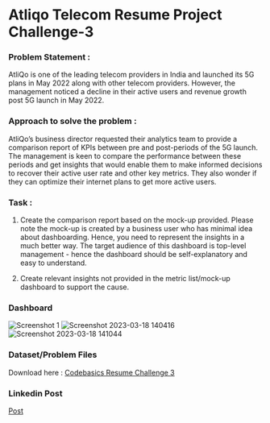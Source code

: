 # Atliqo Telecom Resume Project Challenge-3

### Problem Statement : 

AtliQo is one of the leading telecom providers in India and launched its 5G plans in May 2022 along with other telecom providers.
However, the management noticed a decline in their active users and revenue growth post 5G launch in May 2022. 

### Approach to solve the problem : 
AtliQo’s business director requested their analytics team to provide a comparison report of KPIs between pre and post-periods of the 5G launch. The management is keen to compare the performance between these periods and get insights that would enable them to make informed decisions to recover their active user rate and other key metrics. They also wonder if they can optimize their internet plans to get more active users.

### Task :

1. Create the comparison report based on the mock-up provided. Please note the mock-up is created by a business user who has minimal idea about dashboarding. Hence, you need to represent the insights in a much better way.
The target audience of this dashboard is top-level management - hence the dashboard should be self-explanatory and easy to understand.

2. Create relevant insights not provided in the metric list/mock-up dashboard to support the cause.

### Dashboard
![Screenshot 1](https://user-images.githubusercontent.com/58556052/226094675-8d1d7a9b-9bae-4fe9-85e5-e04629ed74d8.png)
![Screenshot 2023-03-18 140416](https://user-images.githubusercontent.com/58556052/226095000-4973d68b-2711-418f-afbb-5d7d577fe2da.png)
![Screenshot 2023-03-18 141044](https://user-images.githubusercontent.com/58556052/226095094-34bf6da8-1f3f-4da5-b184-c12855162fbb.png)

### Dataset/Problem Files

Download here : [Codebasics Resume Challenge 3](https://codebasics.io/event/codebasics-resume-project-challenge)

### Linkedin Post

[Post](https://www.linkedin.com/posts/sukritishah_codebasics-codebasics-codebasicsresumeprojectchallenge-activity-7015341152849539072-tSdl?utm_source=share&utm_medium=member_desktop)
